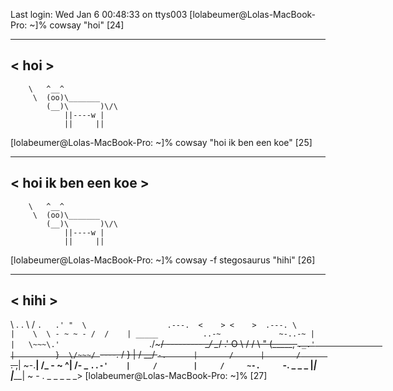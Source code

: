 Last login: Wed Jan  6 00:48:33 on ttys003
[lolabeumer@Lolas-MacBook-Pro: ~]% cowsay "hoi"                            [24]
 _____ 
< hoi >
 ----- 
        \   ^__^
         \  (oo)\_______
            (__)\       )\/\
                ||----w |
                ||     ||
[lolabeumer@Lolas-MacBook-Pro: ~]% cowsay "hoi ik ben een koe"             [25]
 ____________________ 
< hoi ik ben een koe >
 -------------------- 
        \   ^__^
         \  (oo)\_______
            (__)\       )\/\
                ||----w |
                ||     ||
[lolabeumer@Lolas-MacBook-Pro: ~]% cowsay -f stegosaurus "hihi"            [26]
 ______ 
< hihi >
 ------ 
\                             .       .
 \                           / `.   .' " 
  \                  .---.  <    > <    >  .---.
   \                 |    \  \ - ~ ~ - /  /    |
         _____          ..-~             ~-..-~
        |     |   \~~~\.'                    `./~~~/
       ---------   \__/                        \__/
      .'  O    \     /               /       \  " 
     (_____,    `._.'               |         }  \/~~~/
      `----.          /       }     |        /    \__/
            `-.      |       /      |       /      `. ,~~|
                ~-.__|      /_ - ~ ^|      /- _      `..-'   
                     |     /        |     /     ~-.     `-. _  _  _
                     |_____|        |_____|         ~ - . _ _ _ _ _>
[lolabeumer@Lolas-MacBook-Pro: ~]%                                      [27]
